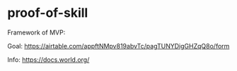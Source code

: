 # proof-of-skill
Framework of MVP:

Goal:
https://airtable.com/appftNMpv819abvTc/pagTUNYDigGHZqQ8o/form

Info:
https://docs.world.org/
